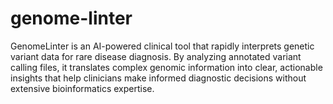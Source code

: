 # genome-linter
GenomeLinter is an AI-powered clinical tool that rapidly interprets genetic variant data for rare disease diagnosis. By analyzing annotated variant calling files, it translates complex genomic information into clear, actionable insights that help clinicians make informed diagnostic decisions without extensive bioinformatics expertise.
